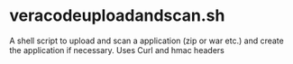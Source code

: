 # veracodeuploadandscan.sh
A shell script to upload and scan a application (zip or war etc.) and create the application if necessary.  Uses Curl and hmac headers
